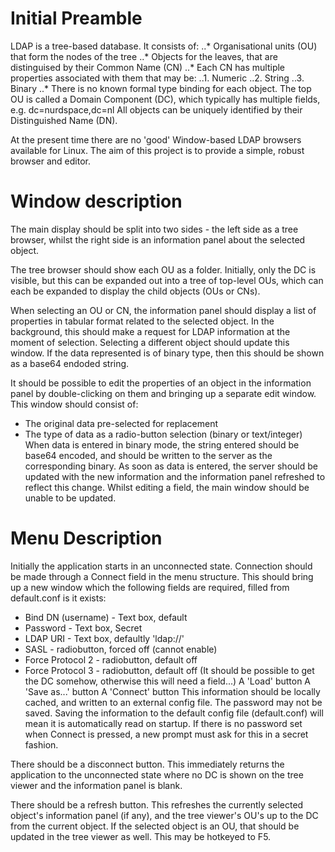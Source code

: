 # Initial Preamble

LDAP is a tree-based database. It consists of:
..* Organisational units (OU) that form the nodes of the tree
..* Objects for the leaves, that are distinguised by their Common Name (CN)
..* Each CN has multiple properties associated with them that may be:
..1. Numeric
..2. String
..3. Binary
..* There is no known formal type binding for each object.
The top OU is called a Domain Component (DC), which typically has multiple fields, e.g.
    dc=nurdspace,dc=nl
All objects can be uniquely identified by their Distinguished Name (DN).

At the present time there are no 'good' Window-based LDAP browsers available for Linux. The aim of this project is to provide a simple, robust browser and editor.

# Window description

The main display should be split into two sides - the left side as a tree browser, whilst the right side is an information panel about the selected object.

The tree browser should show each OU as a folder. Initially, only the DC is visible, but this can be expanded out into a tree of top-level OUs, which can each be expanded to display the child objects (OUs or CNs).

When selecting an OU or CN, the information panel should display a list of properties in tabular format related to the selected object. In the background, this should make a request for LDAP information at the moment of selection. Selecting a different object should update this window. If the data represented is of binary type, then this should be shown as a base64 endoded string.

It should be possible to edit the properties of an object in the information panel by double-clicking on them and bringing up a separate edit window. This window should consist of:
 * The original data pre-selected for replacement
 * The type of data as a radio-button selection (binary or text/integer)
When data is entered in binary mode, the string entered should be base64 encoded, and should be written to the server as the corresponding binary. As soon as data is entered, the server should be updated with the new information and the information panel refreshed to reflect this change. Whilst editing a field, the main window should be unable to be updated.

# Menu Description

Initially the application starts in an unconnected state. Connection should be made through a Connect field in the menu structure. This should bring up a new window which the following fields are required, filled from default.conf is it exists:
* Bind DN (username) - Text box, default
* Password - Text box, Secret
* LDAP URI - Text box, defaultly 'ldap://'
* SASL - radiobutton, forced off (cannot enable)
* Force Protocol 2 - radiobutton, default off
* Force Protocol 3 - radiobutton, default off
(It should be possible to get the DC somehow, otherwise this will need a field...)
A 'Load' button
A 'Save as...' button
A 'Connect' button
This information should be locally cached, and written to an external config file. The password may not be saved. Saving the information to the default config file (default.conf) will mean it is automatically read on startup. If there is no password set when Connect is pressed, a new prompt must ask for this in a secret fashion.

There should be a disconnect button. This immediately returns the application to the unconnected state where no DC is shown on the tree viewer and the information panel is blank.

There should be a refresh button. This refreshes the currently selected object's information panel (if any), and the tree viewer's OU's up to the DC from the current object. If the selected object is an OU, that should be updated in the tree viewer as well. This may be hotkeyed to F5.
